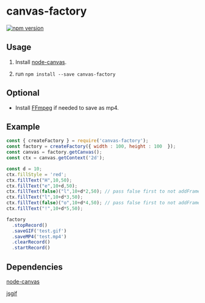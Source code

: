 # canvas-factory
[![npm version](https://img.shields.io/npm/v/canvas-factory.svg?style=flat-square)](https://www.npmjs.com/package/canvas-factory)
## Usage 
1. Install [node-canvas](https://github.com/Automattic/node-canvas).

2. run `npm install --save canvas-factory`

## Optional

* Install [FFmpeg](https://www.ffmpeg.org/) if needed to save as mp4.

## Example
```javascript
const { createFactory } = require('canvas-factory');
const factory = createFactory({ width : 100, height : 100  });
const canvas = factory.getCanvas();
const ctx = canvas.getContext('2d');

const d = 10;
ctx.fillStyle = 'red';
ctx.fillText("H",10,50);
ctx.fillText("e",10+d,50);
ctx.fillText(false)("l",10+d*2,50); // pass false first to not addFrame this ctx
ctx.fillText("l",10+d*3,50);
ctx.fillText(false)("o",10+d*4,50); // pass false first to not addFrame this ctx
ctx.fillText("!",10+d*5,50);

factory
  .stopRecord()
  .saveGIF('test.gif')
  .saveMP4('test.mp4')
  .clearRecord()
  .startRecord()
```

## Dependencies
[node-canvas](https://github.com/Automattic/node-canvas)

[jsgif](https://github.com/antimatter15/jsgif/)
